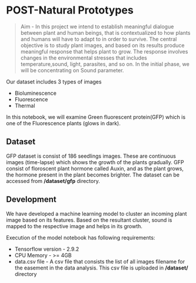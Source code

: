 # POST-Natural Prototypes
> Aim - In this project we intend to establish meaningful dialogue between plant and human beings, that is contextualized to how plants and humans will have to adapt to in order to survive. The central objective is to study plant images, and based on its results produce meaningful response that helps plant to grow. The response involves changes in the environmental stresses that includes temperature,sound, light, parasites, and so on. In the initial phase, we will be concentrating on Sound parameter.  

 Our dataset includes 3 types of images 
 - Bioluminescence
 - Fluorescence
 - Thermal
 
In this notebook, we will examine Green fluorescent protein(GFP) which is one of the Fluorescence plants (glows in dark). 

## Dataset
GFP dataset is consist of 186 seedlings images. These are continuous images (time-lapse) which shows the growth of the plants gradually. 
GFP consist of floroscent plant hormone called Auxin, and as the plant grows, the hormone present in the plant becomes brighter. 
The dataset can be accessed from **/dataset/gfp** directory.

## Development
We have developed a machine learning model to cluster an incoming plant image based on its features. Based on the resultant cluster, sound is mapped to the respective image and helps in its growth.

Execution of the model notebook has following requirements:
- Tensorflow version - 2.9.2
- CPU Memory -  >= 4GB
- data.csv file - A csv file that consists the list of all images filename for the easement in the data analysis. This csv file is uploaded in **/dataset/** directory

